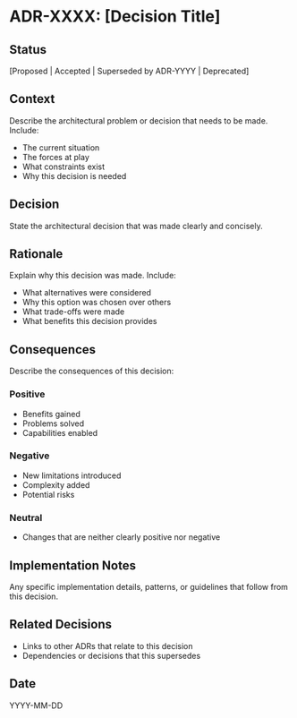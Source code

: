# ADR-XXXX: [Decision Title]

## Status

[Proposed | Accepted | Superseded by ADR-YYYY | Deprecated]

## Context

Describe the architectural problem or decision that needs to be made. Include:

- The current situation
- The forces at play
- What constraints exist
- Why this decision is needed

## Decision

State the architectural decision that was made clearly and concisely.

## Rationale

Explain why this decision was made. Include:

- What alternatives were considered
- Why this option was chosen over others
- What trade-offs were made
- What benefits this decision provides

## Consequences

Describe the consequences of this decision:

### Positive

- Benefits gained
- Problems solved
- Capabilities enabled

### Negative

- New limitations introduced
- Complexity added
- Potential risks

### Neutral

- Changes that are neither clearly positive nor negative

## Implementation Notes

Any specific implementation details, patterns, or guidelines that follow from this decision.

## Related Decisions

- Links to other ADRs that relate to this decision
- Dependencies or decisions that this supersedes

## Date

YYYY-MM-DD
